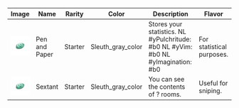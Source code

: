 | Image | Name | Rarity | Color | Description | Flavor |
| ----- | ---- | ------ | ----- | ----------- | ------ |
| ![](relics/theSleuth-PenAndPaper.png) | Pen and Paper | Starter | Sleuth_gray_color | Stores your statistics. NL #yPulchritude: #b0 NL #yVim: #b0 NL #yImagination: #b0 | For statistical purposes. |
| ![](relics/theSleuth-Spyglass.png) | Sextant | Starter | Sleuth_gray_color | You can see the contents of ? rooms. | Useful for sniping. |
